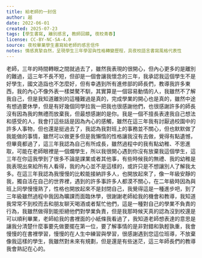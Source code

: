 ```yaml
---
title: 給老師的一封信
author: 越
date: 2022-06-01
created: 2025-07-23
tags: [學生書寫, 離別感言, 教師回饋, 夜校青春]
license: CC-BY-NC-SA-4.0
source: 夜校畢業學生書寫給老師的感言信件
notes: 情感真摯自然，呈現學生三年學習與性格轉變歷程，具夜校語言書寫風格代表性
---
```


老師，三年的時間轉眼之間就過去了，雖然我表現的很開心，但內心更多的是離別的難過，這三年不長不短，但卻是一個會讓我懷念的三年，我承認我這個學生不是好學生，國文造詣也不怎麼好，但有幸遇到所有進修部的師長們，教導我許多東西，我的內心不像外表一樣桀驁不馴，其實算是一個容易動情的人，我雖然不了解我自己，但是我知道離別的這種難過是真的，完成學業的開心也是真的，雖然中途有想過要休學，但是有好幾個同學拉我一把我也很感謝他們，也很感謝許多的師長沒有因為我的無禮而放棄我，但最想感謝的是你。我是一個不擅長表達我自己想法和感受的人，我會打這些話是因為內心的感觸，雖然在這三年我有討厭過校園中的許多人事物，但也還是挺過去了，我認為我對班上的事務並不關心，但也默默做了我能做的事情，雖然可以做更多但是我懶惰的性格讓我沒有去做，覺得有點遺憾，但畢竟都過了，這三年我認為自己有所成長，雖然過程中的我有點幼稚、不思進取，可能在老師眼裡是一個爛學生，所以我很開心遇到你沒有放棄我這個學生，這三年在你這我學到了很多不論是課業或者其他事，有些時候我的無禮、我的幼稚是我表現出來給所有人看得，我的內心並不是這樣的，或許只是不想讓別人了解我太多。在這三年我認為我慢慢的比較能接納許多人，也開放起來了，像一年級安靜的我，獨自活在自己的世界裡，遇到的許多事許多人都漠不關心，在二年級時因為與班上同學慢慢熟了，性格也開放起來不是封閉自己，我覺得這是一種進步吧，到了三年級雖然過程中我因為曠課而面臨休學，很謝謝老師給我的機會和教導，我知道我常常不到校而去和朋友聊天喝酒或者幫忙他們，這是一種對自己的學業不負責的行為，我雖然做得到能拒絕他們對學業負責，但是我那時候天真的認為沒到校還是可以順利畢業，老師給我的書裡面的小紙條我看過了，我知道老師想表達的意思是讓我分清楚什麼事要先做要擺在第一位，要了解事情的是非對錯和孰輕孰重，我會慢慢的在書裡學習，慢慢的在人生中練習與學習，很感謝遇到您這位班導，不放棄像我這樣的學生，我雖然對未來有規劃，但是還是有些迷茫，這三年師長們的教導我會熟記在心的。
